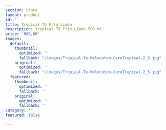 ```yaml
---
section: Store
layout: product
id: ''
title: Tropical Té Frío Limón
description: Tropical Té Frio Limón 500 ml
price: '800,00'
images:
  default:
    thumbnail:
      optimized: ''
      fallback: "/images/Tropical-Te-Melocoton-CeroTropical-2_5.jpg"
    original:
      optimized: ''
      fallback: "/images/Tropical-Te-Melocoton-CeroTropical-2_5.jpg"
  featured:
    thumbnail:
      optimized: ''
      fallback: ''
    original:
      optimized: ''
      fallback: ''
category: ''
featured: false

---
```

